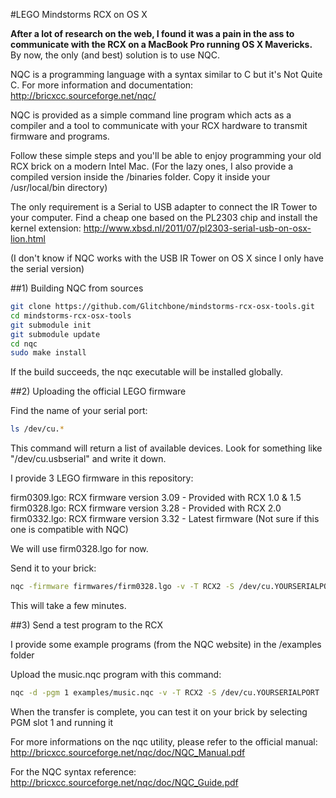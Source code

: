 #LEGO Mindstorms RCX on OS X

**After a lot of research on the web, I found it was a pain in the ass to communicate with the RCX on a MacBook Pro running OS X Mavericks.**
By now, the only (and best) solution is to use NQC.

NQC is a programming language with a syntax similar to C but it's Not Quite C. 
For more information and documentation:
http://bricxcc.sourceforge.net/nqc/

NQC is provided as a simple command line program which acts as a compiler and a tool to communicate with your RCX hardware to transmit firmware and programs.

Follow these simple steps and you'll be able to enjoy programming your old RCX brick on a modern Intel Mac.
(For the lazy ones, I also provide a compiled version inside the /binaries folder. Copy it inside your /usr/local/bin directory)

The only requirement is a Serial to USB adapter to connect the IR Tower to your computer. 
Find a cheap one based on the PL2303 chip and install the kernel extension: http://www.xbsd.nl/2011/07/pl2303-serial-usb-on-osx-lion.html

(I don't know if NQC works with the USB IR Tower on OS X since I only have the serial version)

##1) Building NQC from sources

```sh
git clone https://github.com/Glitchbone/mindstorms-rcx-osx-tools.git
cd mindstorms-rcx-osx-tools
git submodule init
git submodule update
cd nqc
sudo make install
```

If the build succeeds, the nqc executable will be installed globally.

##2) Uploading the official LEGO firmware

Find the name of your serial port:
```sh
ls /dev/cu.*
```
This command will return a list of available devices. Look for something like "/dev/cu.usbserial" and write it down.

I provide 3 LEGO firmware in this repository:

firm0309.lgo: RCX firmware version 3.09 - Provided with RCX 1.0 & 1.5
firm0328.lgo: RCX firmware version 3.28 - Provided with RCX 2.0
firm0332.lgo: RCX firmware version 3.32 - Latest firmware (Not sure if this one is compatible with NQC)

We will use firm0328.lgo for now.

Send it to your brick:
```sh
nqc -firmware firmwares/firm0328.lgo -v -T RCX2 -S /dev/cu.YOURSERIALPORT
```
This will take a few minutes.

##3) Send a test program to the RCX

I provide some example programs (from the NQC website) in the /examples folder

Upload the music.nqc program with this command:
```sh
nqc -d -pgm 1 examples/music.nqc -v -T RCX2 -S /dev/cu.YOURSERIALPORT
```
When the transfer is complete, you can test it on your brick by selecting PGM slot 1 and running it

For more informations on the nqc utility, please refer to the official manual:
http://bricxcc.sourceforge.net/nqc/doc/NQC_Manual.pdf

For the NQC syntax reference:
http://bricxcc.sourceforge.net/nqc/doc/NQC_Guide.pdf